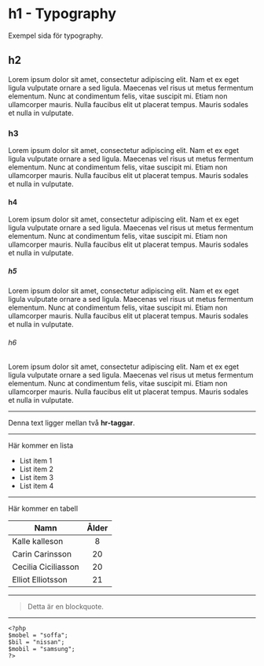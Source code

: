 <h1>h1 - Typography</h1>

<p>Exempel sida för typography.</p>

<h2>h2</h2>

<p>Lorem ipsum dolor sit amet, consectetur adipiscing elit. Nam et ex eget ligula vulputate ornare a sed ligula. Maecenas vel risus ut metus fermentum elementum. Nunc at condimentum felis, vitae suscipit mi. Etiam non ullamcorper mauris. Nulla faucibus elit ut placerat tempus. Mauris sodales et nulla in vulputate. </p>

<h3>h3</h3>

<p>Lorem ipsum dolor sit amet, consectetur adipiscing elit. Nam et ex eget ligula vulputate ornare a sed ligula. Maecenas vel risus ut metus fermentum elementum. Nunc at condimentum felis, vitae suscipit mi. Etiam non ullamcorper mauris. Nulla faucibus elit ut placerat tempus. Mauris sodales et nulla in vulputate. </p>

<h4>h4</h4>

<p>Lorem ipsum dolor sit amet, consectetur adipiscing elit. Nam et ex eget ligula vulputate ornare a sed ligula. Maecenas vel risus ut metus fermentum elementum. Nunc at condimentum felis, vitae suscipit mi. Etiam non ullamcorper mauris. Nulla faucibus elit ut placerat tempus. Mauris sodales et nulla in vulputate. </p>

<h5>h5</h5>

<p>Lorem ipsum dolor sit amet, consectetur adipiscing elit. Nam et ex eget ligula vulputate ornare a sed ligula. Maecenas vel risus ut metus fermentum elementum. Nunc at condimentum felis, vitae suscipit mi. Etiam non ullamcorper mauris. Nulla faucibus elit ut placerat tempus. Mauris sodales et nulla in vulputate. </p>

<h6>h6</h6>

<p>Lorem ipsum dolor sit amet, consectetur adipiscing elit. Nam et ex eget ligula vulputate ornare a sed ligula. Maecenas vel risus ut metus fermentum elementum. Nunc at condimentum felis, vitae suscipit mi. Etiam non ullamcorper mauris. Nulla faucibus elit ut placerat tempus. Mauris sodales et nulla in vulputate. </p>

<hr>

<p>Denna text ligger mellan två <strong>hr-taggar</strong>.</p>

<hr>

<p>Här kommer en lista</p>

<ul>
<li>List item 1</li>
<li>List item 2</li>
<li>List item 3</li>
<li>List item 4</li>
</ul>

<hr>

<p>Här kommer en tabell</p>

<table>
<thead>
<tr>
  <th>Namn</th>
  <th align="center">Ålder</th>
</tr>
</thead>
<tbody>
<tr>
  <td>Kalle kalleson</td>
  <td align="center">8</td>
</tr>
<tr>
  <td>Carin Carinsson</td>
  <td align="center">20</td>
</tr>
<tr>
  <td>Cecilia Ciciliasson</td>
  <td align="center">20</td>
</tr>
<tr>
  <td>Elliot Elliotsson</td>
  <td align="center">21</td>
</tr>
</tbody>
</table>

<hr>

<blockquote>
  <p>Detta är en blockquote. </p>
</blockquote>

<hr>

<pre><code>&lt;?php
$mobel = "soffa";
$bil = "nissan";
$mobil = "samsung";
?&gt;
</code></pre>
